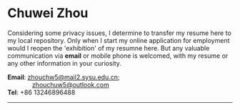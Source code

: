 # Chuwei Zhou                 

Considering some privacy issues, I determine to transfer my resume here to my local repository. Only when I start my online application for employment would I reopen the 'exhibition' of my resumne here. But any valuable communication via **email** or mobile phone is welcomed, with my resume or any other information in your curiosity.         


**Email**:  zhouchw5@mail2.sysu.edu.cn;            
&nbsp; &nbsp; &nbsp; &nbsp; &nbsp; &nbsp; &nbsp; zhouchuw5@outlook.com    
**Tel**: +86 13246896488


-------------------

         



